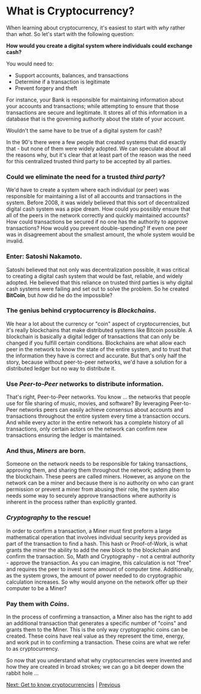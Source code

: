 # What is Cryptocurrency?
When learning about cryptocurrency, it's easiest to start with *why* rather than *what*. So let's start with the following question:

**How would you create a digital system where individuals could exchange cash?**

You would need to:

 * Support accounts, balances, and transactions
 * Determine if a transaction is legitimate
 * Prevent forgery and theft

For instance, your Bank is responsible for maintaining information about your accounts and transactions; while attempting to ensure that those transactions are secure and legitimate. It stores all of this information in a database that is the governing authority about the state of your account.

Wouldn't the same have to be true of a digital system for cash?

In the 90's there were a few people that created systems that did exactly that - but none of them were widely adopted. We can speculate about all the reasons why, but it's clear that at least part of the reason was the need for this centralized trusted third party to be accepted by all parties.

### Could we eliminate the need for a trusted *third party*?

We'd have to create a system where each individual (or peer) was responsible for maintaining a list of all accounts and transactions in the system. Before 2008, it was widely believed that this sort of decentralized digital cash system was a pipe dream. How could you possibly ensure that all of the peers in the network correctly and quickly maintained accounts? How could transactions be secured if no one has the authority to approve transactions? How would you prevent double-spending? If even one peer was in disagreement about the smallest amount, the whole system would be invalid.

### Enter: Satoshi Nakamoto.

Satoshi believed that not only was decentralization possible, it was critical to creating a digital cash system that would be fast, reliable, and widely adopted. He believed that this reliance on trusted third parties is why digital cash systems were failing and set out to solve the problem. So he created **BitCoin**, but *how* did he do the impossible?

### The genius behind cryptocurrency is *Blockchains*.

We hear a lot about the currency or "coin" aspect of cryptocurrencies, but it's really blockchains that make distributed systems like Bitcoin possible. A blockchain is basically a digital ledger of transactions that can only be changed if you fulfill certain conditions. Blockchains are what allow each peer in the network to know the state of the entire system, and to trust that the information they have is correct and accurate. But that's only half the story, because without peer-to-peer networks, we'd have a solution for a distributed ledger but no way to distribute it.

### Use *Peer-to-Peer* networks to distribute information.

That's right, Peer-to-Peer networks. You know ... the networks that people use for file sharing of music, movies, and software? By leveraging Peer-to-Peer networks peers can easily achieve consensus about accounts and transactions throughout the entire system every time a transaction occurs. And while every actor in the entire network has a complete history of all transactions, only certain actors on the network can confirm new transactions ensuring the ledger is maintained.

### And thus, *Miners* are born.

Someone on the network needs to be responsible for taking transactions, approving them, and sharing them throughout the network; adding them to the blockchain. These peers are called miners. However, as anyone on the network can be a miner and because there is no authority on who can grant permission or prevent a miner from abusing their role, the system also needs some way to securely approve transactions where authority is inherent in the process rather than explicitly granted.

### *Cryptography* to the rescue!

In order to confirm a transaction, a Miner must first preform a large mathematical operation that involves individual security keys provided as part of the transaction to find a hash. This hash or Proof-of-Work, is what grants the miner the ability to add the new block to the blockchain and confirm the transaction. So, Math and Cryptography - not a central authority - approve the transaction. As you can imagine, this calculation is not "free" and requires the peer to invest some amount of computer time. Additionally, as the system grows, the amount of power needed to do cryptographic calculation increases. So why would anyone on the network offer up their computer to be a Miner?

### Pay them with *Coins*.

In the process of confirming a transaction, a Miner also has the right to add an additional transaction that generates a specific number of "coins" and grants them to the Miner. This is the only way cryptographic coins can be created. These coins have real value as they represent the time, energy, and work put in to confirming a transaction. These coins are what we refer to as cryptocurrency.

So now that you understand what why cryptocurrencies were invented and how they are created in broad strokes; we can go a bit deeper down the rabbit hole ...

[Next: Get to know cryptocurrencies](02-get_to_know_cryptocurrencies.md) | [Previous](../index.md)
